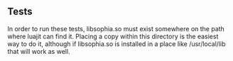 Tests
-----

In order to run these tests, libsophia.so must exist somewhere on the path
where luajit can find it.  Placing a copy within this directory is the easiest
way to do it, although if libsophia.so is installed in a place like /usr/local/lib
that will work as well.


